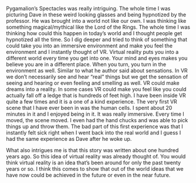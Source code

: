 Pygamalion’s Spectacles was really intriguing. The whole time I was picturing Dave in these weird looking glasses and being hypnotized by the professor. He was brought into a world not like our own. I was thinking like something magical/mythical like the Lord of the Rings. The whole time I was thinking how could this happen in today’s world and I thought people get hypnotized all the time. So I dig deeper and tried to think of something that could take you into an immersive environment and make you feel the environment and I instantly thought of VR. Virtual reality puts you into a different world every time you get into one. Your mind and eyes makes you believe you are in a different place. When you turn, you turn in the environment as well. Similar to what he author said about sensations. In VR we don’t necessarily see and hear “real” things but we get the sensation of seeing and hearing or even feeling and smelling as well. VR could make dreams into a reality. In some cases VR could make you feel like you could actually fall off a ledge that is hundreds of feet high. I have been inside VR quite a few times and it is a one of a kind experience. The very first VR scene that I have ever been in was the human cells. I spent about 20 minutes in it and I enjoyed being in it. It was really immersive. Every time I moved, the scene moved. I even had the hand chucks and was able to pick things up and throw them. The bad part of this first experience was that I instantly felt sick right when I went back into the real world and I guess I had the same experience as Dave after he woke up.

What also intrigues me is that this story was written about one hundred years ago. So this idea of virtual reality was already thought of. You would think virtual reality is an idea that’s been around for only the past twenty years or so. I think this comes to show that out of the world ideas that we have now could be achieved in the future or even in the near future. 
